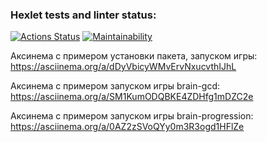 ### Hexlet tests and linter status:
[![Actions Status](https://github.com/FredNo94/fullstack-javascript-project-lvl1/workflows/hexlet-check/badge.svg)](https://github.com/FredNo94/fullstack-javascript-project-lvl1/actions)
[![Maintainability](https://api.codeclimate.com/v1/badges/3c603aea9fbf65aebde8/maintainability)](https://codeclimate.com/github/FredNo94/fullstack-javascript-project-lvl1/maintainability)

Аксинема с примером установки пакета, запуском игры:
https://asciinema.org/a/dDyVbicyWMvErvNxucvthIJhL

Аксинема с примером запуском игры brain-gcd:
https://asciinema.org/a/SM1KumODQBKE4ZDHfg1mDZC2e

Аксинема с примером запуском игры brain-progression:
https://asciinema.org/a/0AZ2zSVoQYy0m3R3ogd1HFlZe